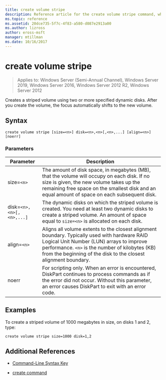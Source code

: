 ```yaml
---
title: create volume stripe
description: Reference article for the create volume stripe command, which creates a striped volume using two or more specified dynamic disks.
ms.topic: reference
ms.assetid: 20dce735-5f7c-4f83-a580-d087e2913a00
ms.author: lizross
author: eross-msft
manager: mtillman
ms.date: 10/16/2017
---
```

# create volume stripe

> Applies to: Windows Server (Semi-Annual Channel), Windows Server 2019, Windows Server 2016, Windows Server 2012 R2, Windows Server 2012

Creates a striped volume using two or more specified dynamic disks. After you create the volume, the focus automatically shifts to the new volume.

## Syntax

```
create volume stripe [size=<n>] disk=<n>,<n>[,<n>,...] [align=<n>] [noerr]
```

### Parameters

| Parameter | Description |
| --------- |  -----------|
| size=`<n>` | The amount of disk space, in megabytes (MB), that the volume will occupy on each disk. If no size is given, the new volume takes up the remaining free space on the smallest disk and an equal amount of space on each subsequent disk. |
| disk=`<n>,<n>[,<n>,...]` | The dynamic disks on which the striped volume is created. You need at least two dynamic disks to create a striped volume. An amount of space equal to `size=<n>` is allocated on each disk. |
| align=`<n>` | Aligns all volume extents to the closest alignment boundary. Typically used with hardware RAID Logical Unit Number (LUN) arrays to improve performance. `<n>` is the number of kilobytes (KB) from the beginning of the disk to the closest alignment boundary. |
| noerr | For scripting only. When an error is encountered, DiskPart continues to process commands as if the error did not occur. Without this parameter, an error causes DiskPart to exit with an error code. |

## Examples

To create a striped volume of 1000 megabytes in size, on disks 1 and 2, type:

```
create volume stripe size=1000 disk=1,2
```

## Additional References

- [Command-Line Syntax Key](command-line-syntax-key.md)

- [create command](create.md)
